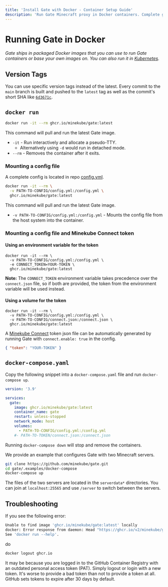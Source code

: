 ```yaml
---
title: 'Install Gate with Docker - Container Setup Guide'
description: 'Run Gate Minecraft proxy in Docker containers. Complete guide with docker-compose, port configuration, and volume mounting.'
---
```


# Running Gate in Docker

_Gate ships in packaged Docker images that you can use to run Gate containers or base your own images on. You can also
run it in [Kubernetes](kubernetes)._

## Version Tags

You can use specific version tags instead of the latest. Every commit to the `main` branch is built and pushed to
the `latest` tag as well as the commit's short SHA
like [`6d3671c`](https://github.com/minekube/gate/pkgs/container/gate/50952923?tag=6d3671c).

## `docker run`

```sh console
docker run -it --rm ghcr.io/minekube/gate:latest
```

This command will pull and run the latest Gate image.

- `-it` - Run interactively and allocate a pseudo-TTY.
  - Alternatively using `-d` would run in detached mode.
- `--rm` - Removes the container after it exits.

### Mounting a config file

A complete config is located in repo [config.yml](https://github.com/minekube/gate/blob/master/config.yml).

```sh console
docker run -it --rm \
  -v PATH-TO-CONFIG/config.yml:/config.yml \
  ghcr.io/minekube/gate:latest
```

This command will pull and run the latest Gate image.

- `-v PATH-TO-CONFIG/config.yml:/config.yml` - Mounts the config file from the host system into the container.

### Mounting a config file and Minekube Connect token

#### Using an environment variable for the token

```sh{3} console
docker run -it --rm \
  -v PATH-TO-CONFIG/config.yml:/config.yml \
  -e CONNECT_TOKEN=YOUR-TOKEN \
  ghcr.io/minekube/gate:latest
```

**Note:** The `CONNECT_TOKEN` environment variable takes precedence over the `connect.json` file, so if both are provided, the token from the environment variable will be used instead.

#### Using a volume for the token

```sh{3} console
docker run -it --rm \
  -v PATH-TO-CONFIG/config.yml:/config.yml \
  -v PATH-TO-CONFIG/connect.json:/connect.json \
  ghcr.io/minekube/gate:latest
```

A [Minekube Connect](https://connect.minekube.com/) token json file can be automatically generated by running Gate with `connect.enable: true` in the config.

```json connect.json
{ "token": "YOUR-TOKEN" }
```

## `docker-compose.yaml`

Copy the following snippet into a `docker-compose.yaml` file and run `docker-compose up`.

```yaml docker-compose.yaml
version: '3.9'

services:
  gate:
    image: ghcr.io/minekube/gate:latest
    container_name: gate
    restart: unless-stopped
    network_mode: host
    volumes:
      - PATH-TO-CONFIG/config.yml:/config.yml
    #- PATH-TO-TOKEN/connect.json:/connect.json
```

Running `docker-compose down` will stop and remove the containers.

We provide an example that configures Gate with two Minecraft servers.

```sh console
git clone https://github.com/minekube/gate.git
cd gate/.examples/docker-compose
docker-compose up
```

The files of the two servers are located in the `serverdata*` directories.
You can join at `localhost:25565` and use `/server` to switch between the servers.

## Troubleshooting

If you see the following error:

```sh console
Unable to find image 'ghcr.io/minekube/gate:latest' locally
docker: Error response from daemon: Head "https://ghcr.io/v2/minekube/gate/manifests/latest": denied: denied.
See 'docker run --help'.
```

do

```sh console
docker logout ghcr.io
```

It may be because you are logged in to the GitHub Container Registry with an outdated personal access token (PAT).
Simply logout or login with a new token. It's worse to provide a bad token than not to provide a token at all. GitHub
sets tokens to expire after 30 days by default.
